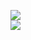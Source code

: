 [![](https://img.shields.io/badge/Made%20With-Github%20Spray-lightgrey.svg?style=for-the-badge&logo=github)](https://github.com/Annihil/github-spray#4001)  
[![](https://i.imgur.com/2DrTn0Z.gif)](https://github.com/Annihil/github-spray)